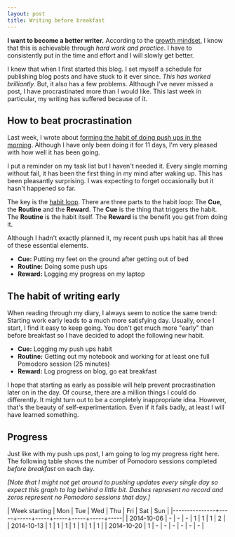 ```yaml
---
layout: post
title: Writing before breakfast
---
```


**I want to become a better writer.** According to the [growth mindset](/the-growth-mindset-applied-to-my-life-part-1/), I know that this is achievable through *hard work and practice*. I have to consistently put in the time and effort and I will slowly get better. 

I knew that when I first started this blog. I set myself a schedule for publishing blog posts and have stuck to it ever since. *This has worked brilliantly.* But, it also has a few problems. Although I've never missed a post, I have procrastinated more than I would like. This last week in particular, my writing has suffered because of it.


## How to beat procrastination

Last week, I wrote about [forming the habit of doing push ups in the morning](/100-push-ups-the-ultimate-slow-gains-experiment/). Although I have only been doing it for 11 days, I'm very pleased with how well it has been going. 

I put a reminder on my task list but I haven't needed it. Every single morning without fail, it has been the first thing in my mind after waking up. This has been pleasantly surprising. I was expecting to forget occasionally but it hasn't happened so far. 

The key is the [habit loop](http://jamesclear.com/three-steps-habit-change). There are three parts to the habit loop: The **Cue**, the **Routine** and the **Reward**. The **Cue** is the thing that triggers the habit. The **Routine** is the habit itself. The **Reward** is the benefit you get from doing it. 

Although I hadn't exactly planned it, my recent push ups habit has all three of these essential elements.

- **Cue:** Putting my feet on the ground after getting out of bed
- **Routine:** Doing some push ups
- **Reward:** Logging my progress on my laptop

## The habit of writing early

When reading through my diary, I always seem to notice the same trend: Starting work early leads to a much more satisfying day. Usually, once I start, I find it easy to keep going. You don't get much more "early" than before breakfast so I have decided to adopt the following new habit.

- **Cue:** Logging my push ups habit
- **Routine:** Getting out my notebook and working for at least one full Pomodoro session (25 minutes)
- **Reward:** Log progress on blog, go eat breakfast

I hope that starting as early as possible will help prevent procrastination later on in the day. Of course, there are a million things I could do differently. It might turn out to be a completely inappropriate idea. However, that's the beauty of self-experimentation. Even if it fails badly, at least I will have learned something. 

## Progress

Just like with my push ups post, I am going to log my progress right here. The following table shows the number of Pomodoro sessions completed *before breakfast* on each day.

*[Note that I might not get around to pushing updates every single day so expect this graph to lag behind a little bit. Dashes represent no record and zeros represent no Pomodoro sessions that day.]*

| Week starting | Mon | Tue | Wed | Thu | Fri | Sat | Sun |
|---------------+-----+-----+-----+-----+-----+-----+-----|
| 2014-10-06    |  -  |  -  |  -  |  1  |  1  |  1  |  2  |
| 2014-10-13    |  1  |  1  |  1  |  1  |  1  |  1  |  1  |
| 2014-10-20    |  1  |  -  |  -  |  -  |  -  |  -  |  -  |
